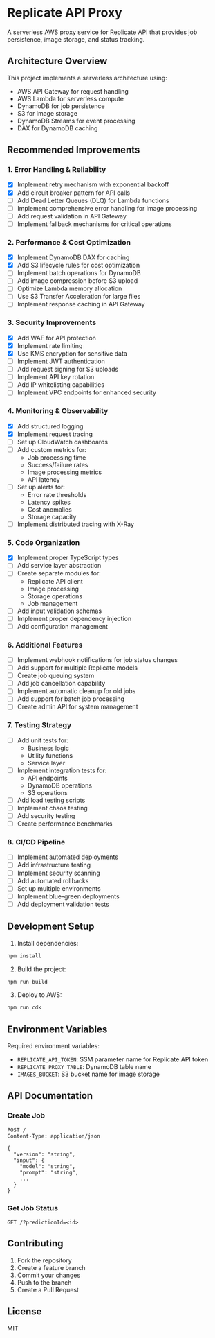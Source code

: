 # Replicate API Proxy

A serverless AWS proxy service for Replicate API that provides job persistence, image storage, and status tracking.

## Architecture Overview

This project implements a serverless architecture using:
- AWS API Gateway for request handling
- AWS Lambda for serverless compute
- DynamoDB for job persistence
- S3 for image storage
- DynamoDB Streams for event processing
- DAX for DynamoDB caching

## Recommended Improvements

### 1. Error Handling & Reliability

- [x] Implement retry mechanism with exponential backoff
- [x] Add circuit breaker pattern for API calls
- [ ] Add Dead Letter Queues (DLQ) for Lambda functions
- [ ] Implement comprehensive error handling for image processing
- [ ] Add request validation in API Gateway
- [ ] Implement fallback mechanisms for critical operations

### 2. Performance & Cost Optimization

- [x] Implement DynamoDB DAX for caching
- [x] Add S3 lifecycle rules for cost optimization
- [ ] Implement batch operations for DynamoDB
- [ ] Add image compression before S3 upload
- [ ] Optimize Lambda memory allocation
- [ ] Use S3 Transfer Acceleration for large files
- [ ] Implement response caching in API Gateway

### 3. Security Improvements

- [x] Add WAF for API protection
- [x] Implement rate limiting
- [x] Use KMS encryption for sensitive data
- [ ] Implement JWT authentication
- [ ] Add request signing for S3 uploads
- [ ] Implement API key rotation
- [ ] Add IP whitelisting capabilities
- [ ] Implement VPC endpoints for enhanced security

### 4. Monitoring & Observability

- [x] Add structured logging
- [x] Implement request tracing
- [ ] Set up CloudWatch dashboards
- [ ] Add custom metrics for:
    - Job processing time
    - Success/failure rates
    - Image processing metrics
    - API latency
- [ ] Set up alerts for:
    - Error rate thresholds
    - Latency spikes
    - Cost anomalies
    - Storage capacity
- [ ] Implement distributed tracing with X-Ray

### 5. Code Organization

- [x] Implement proper TypeScript types
- [ ] Add service layer abstraction
- [ ] Create separate modules for:
    - Replicate API client
    - Image processing
    - Storage operations
    - Job management
- [ ] Add input validation schemas
- [ ] Implement proper dependency injection
- [ ] Add configuration management

### 6. Additional Features

- [ ] Implement webhook notifications for job status changes
- [ ] Add support for multiple Replicate models
- [ ] Create job queuing system
- [ ] Add job cancellation capability
- [ ] Implement automatic cleanup for old jobs
- [ ] Add support for batch job processing
- [ ] Create admin API for system management

### 7. Testing Strategy

- [ ] Add unit tests for:
    - Business logic
    - Utility functions
    - Service layer
- [ ] Implement integration tests for:
    - API endpoints
    - DynamoDB operations
    - S3 operations
- [ ] Add load testing scripts
- [ ] Implement chaos testing
- [ ] Add security testing
- [ ] Create performance benchmarks

### 8. CI/CD Pipeline

- [ ] Implement automated deployments
- [ ] Add infrastructure testing
- [ ] Implement security scanning
- [ ] Add automated rollbacks
- [ ] Set up multiple environments
- [ ] Implement blue-green deployments
- [ ] Add deployment validation tests

## Development Setup

1. Install dependencies:
```bash
npm install
```

2. Build the project:
```bash
npm run build
```

3. Deploy to AWS:
```bash
npm run cdk
```

## Environment Variables

Required environment variables:
- `REPLICATE_API_TOKEN`: SSM parameter name for Replicate API token
- `REPLICATE_PROXY_TABLE`: DynamoDB table name
- `IMAGES_BUCKET`: S3 bucket name for image storage

## API Documentation

### Create Job
```http
POST /
Content-Type: application/json

{
  "version": "string",
  "input": {
    "model": "string",
    "prompt": "string",
    ...
  }
}
```

### Get Job Status
```http
GET /?predictionId=<id>
```

## Contributing

1. Fork the repository
2. Create a feature branch
3. Commit your changes
4. Push to the branch
5. Create a Pull Request

## License

MIT